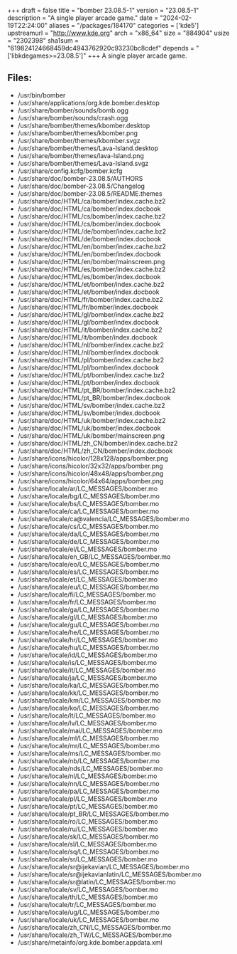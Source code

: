 +++
draft = false
title = "bomber 23.08.5-1"
version = "23.08.5-1"
description = "A single player arcade game."
date = "2024-02-19T22:24:00"
aliases = "/packages/184170"
categories = ['kde5']
upstreamurl = "http://www.kde.org"
arch = "x86_64"
size = "884904"
usize = "2302398"
sha1sum = "619824124668459dc4943762920c93230bc8cdef"
depends = "['libkdegames>=23.08.5']"
+++
A single player arcade game.

## Files: 
* /usr/bin/bomber
* /usr/share/applications/org.kde.bomber.desktop
* /usr/share/bomber/sounds/bomb.ogg
* /usr/share/bomber/sounds/crash.ogg
* /usr/share/bomber/themes/kbomber.desktop
* /usr/share/bomber/themes/kbomber.png
* /usr/share/bomber/themes/kbomber.svgz
* /usr/share/bomber/themes/Lava-Island.desktop
* /usr/share/bomber/themes/lava-Island.png
* /usr/share/bomber/themes/Lava-Island.svgz
* /usr/share/config.kcfg/bomber.kcfg
* /usr/share/doc/bomber-23.08.5/AUTHORS
* /usr/share/doc/bomber-23.08.5/Changelog
* /usr/share/doc/bomber-23.08.5/README.themes
* /usr/share/doc/HTML/ca/bomber/index.cache.bz2
* /usr/share/doc/HTML/ca/bomber/index.docbook
* /usr/share/doc/HTML/cs/bomber/index.cache.bz2
* /usr/share/doc/HTML/cs/bomber/index.docbook
* /usr/share/doc/HTML/de/bomber/index.cache.bz2
* /usr/share/doc/HTML/de/bomber/index.docbook
* /usr/share/doc/HTML/en/bomber/index.cache.bz2
* /usr/share/doc/HTML/en/bomber/index.docbook
* /usr/share/doc/HTML/en/bomber/mainscreen.png
* /usr/share/doc/HTML/es/bomber/index.cache.bz2
* /usr/share/doc/HTML/es/bomber/index.docbook
* /usr/share/doc/HTML/et/bomber/index.cache.bz2
* /usr/share/doc/HTML/et/bomber/index.docbook
* /usr/share/doc/HTML/fr/bomber/index.cache.bz2
* /usr/share/doc/HTML/fr/bomber/index.docbook
* /usr/share/doc/HTML/gl/bomber/index.cache.bz2
* /usr/share/doc/HTML/gl/bomber/index.docbook
* /usr/share/doc/HTML/it/bomber/index.cache.bz2
* /usr/share/doc/HTML/it/bomber/index.docbook
* /usr/share/doc/HTML/nl/bomber/index.cache.bz2
* /usr/share/doc/HTML/nl/bomber/index.docbook
* /usr/share/doc/HTML/pl/bomber/index.cache.bz2
* /usr/share/doc/HTML/pl/bomber/index.docbook
* /usr/share/doc/HTML/pt/bomber/index.cache.bz2
* /usr/share/doc/HTML/pt/bomber/index.docbook
* /usr/share/doc/HTML/pt_BR/bomber/index.cache.bz2
* /usr/share/doc/HTML/pt_BR/bomber/index.docbook
* /usr/share/doc/HTML/sv/bomber/index.cache.bz2
* /usr/share/doc/HTML/sv/bomber/index.docbook
* /usr/share/doc/HTML/uk/bomber/index.cache.bz2
* /usr/share/doc/HTML/uk/bomber/index.docbook
* /usr/share/doc/HTML/uk/bomber/mainscreen.png
* /usr/share/doc/HTML/zh_CN/bomber/index.cache.bz2
* /usr/share/doc/HTML/zh_CN/bomber/index.docbook
* /usr/share/icons/hicolor/128x128/apps/bomber.png
* /usr/share/icons/hicolor/32x32/apps/bomber.png
* /usr/share/icons/hicolor/48x48/apps/bomber.png
* /usr/share/icons/hicolor/64x64/apps/bomber.png
* /usr/share/locale/ar/LC_MESSAGES/bomber.mo
* /usr/share/locale/bg/LC_MESSAGES/bomber.mo
* /usr/share/locale/bs/LC_MESSAGES/bomber.mo
* /usr/share/locale/ca/LC_MESSAGES/bomber.mo
* /usr/share/locale/ca@valencia/LC_MESSAGES/bomber.mo
* /usr/share/locale/cs/LC_MESSAGES/bomber.mo
* /usr/share/locale/da/LC_MESSAGES/bomber.mo
* /usr/share/locale/de/LC_MESSAGES/bomber.mo
* /usr/share/locale/el/LC_MESSAGES/bomber.mo
* /usr/share/locale/en_GB/LC_MESSAGES/bomber.mo
* /usr/share/locale/eo/LC_MESSAGES/bomber.mo
* /usr/share/locale/es/LC_MESSAGES/bomber.mo
* /usr/share/locale/et/LC_MESSAGES/bomber.mo
* /usr/share/locale/eu/LC_MESSAGES/bomber.mo
* /usr/share/locale/fi/LC_MESSAGES/bomber.mo
* /usr/share/locale/fr/LC_MESSAGES/bomber.mo
* /usr/share/locale/ga/LC_MESSAGES/bomber.mo
* /usr/share/locale/gl/LC_MESSAGES/bomber.mo
* /usr/share/locale/gu/LC_MESSAGES/bomber.mo
* /usr/share/locale/he/LC_MESSAGES/bomber.mo
* /usr/share/locale/hr/LC_MESSAGES/bomber.mo
* /usr/share/locale/hu/LC_MESSAGES/bomber.mo
* /usr/share/locale/id/LC_MESSAGES/bomber.mo
* /usr/share/locale/is/LC_MESSAGES/bomber.mo
* /usr/share/locale/it/LC_MESSAGES/bomber.mo
* /usr/share/locale/ja/LC_MESSAGES/bomber.mo
* /usr/share/locale/ka/LC_MESSAGES/bomber.mo
* /usr/share/locale/kk/LC_MESSAGES/bomber.mo
* /usr/share/locale/km/LC_MESSAGES/bomber.mo
* /usr/share/locale/ko/LC_MESSAGES/bomber.mo
* /usr/share/locale/lt/LC_MESSAGES/bomber.mo
* /usr/share/locale/lv/LC_MESSAGES/bomber.mo
* /usr/share/locale/mai/LC_MESSAGES/bomber.mo
* /usr/share/locale/ml/LC_MESSAGES/bomber.mo
* /usr/share/locale/mr/LC_MESSAGES/bomber.mo
* /usr/share/locale/ms/LC_MESSAGES/bomber.mo
* /usr/share/locale/nb/LC_MESSAGES/bomber.mo
* /usr/share/locale/nds/LC_MESSAGES/bomber.mo
* /usr/share/locale/nl/LC_MESSAGES/bomber.mo
* /usr/share/locale/nn/LC_MESSAGES/bomber.mo
* /usr/share/locale/pa/LC_MESSAGES/bomber.mo
* /usr/share/locale/pl/LC_MESSAGES/bomber.mo
* /usr/share/locale/pt/LC_MESSAGES/bomber.mo
* /usr/share/locale/pt_BR/LC_MESSAGES/bomber.mo
* /usr/share/locale/ro/LC_MESSAGES/bomber.mo
* /usr/share/locale/ru/LC_MESSAGES/bomber.mo
* /usr/share/locale/sk/LC_MESSAGES/bomber.mo
* /usr/share/locale/sl/LC_MESSAGES/bomber.mo
* /usr/share/locale/sq/LC_MESSAGES/bomber.mo
* /usr/share/locale/sr/LC_MESSAGES/bomber.mo
* /usr/share/locale/sr@ijekavian/LC_MESSAGES/bomber.mo
* /usr/share/locale/sr@ijekavianlatin/LC_MESSAGES/bomber.mo
* /usr/share/locale/sr@latin/LC_MESSAGES/bomber.mo
* /usr/share/locale/sv/LC_MESSAGES/bomber.mo
* /usr/share/locale/th/LC_MESSAGES/bomber.mo
* /usr/share/locale/tr/LC_MESSAGES/bomber.mo
* /usr/share/locale/ug/LC_MESSAGES/bomber.mo
* /usr/share/locale/uk/LC_MESSAGES/bomber.mo
* /usr/share/locale/zh_CN/LC_MESSAGES/bomber.mo
* /usr/share/locale/zh_TW/LC_MESSAGES/bomber.mo
* /usr/share/metainfo/org.kde.bomber.appdata.xml
